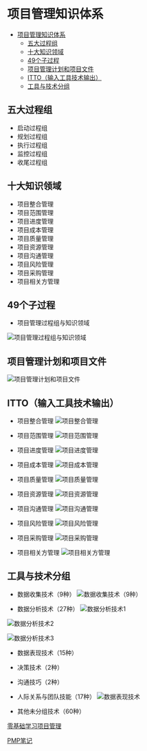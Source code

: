 # 项目管理知识体系

<!-- TOC -->

- [项目管理知识体系](#项目管理知识体系)
    - [五大过程组](#五大过程组)
    - [十大知识领域](#十大知识领域)
    - [49个子过程](#49个子过程)
    - [项目管理计划和项目文件](#项目管理计划和项目文件)
    - [ITTO（输入工具技术输出）](#itto输入工具技术输出)
    - [工具与技术分组](#工具与技术分组)

<!-- /TOC -->


## 五大过程组

* 启动过程组
* 规划过程组
* 执行过程组
* 监控过程组
* 收尾过程组

## 十大知识领域

* 项目整合管理
* 项目范围管理
* 项目进度管理
* 项目成本管理
* 项目质量管理
* 项目资源管理
* 项目沟通管理
* 项目风险管理
* 项目采购管理
* 项目相关方管理

## 49个子过程

* 项目管理过程组与知识领域

![项目管理过程组与知识领域](https://raw.github.com/liuhuachao/pmp/master/%E5%9B%BE%E8%A1%A8%E9%99%84%E5%BD%95/%E8%A1%A8%201-4%20%E9%A1%B9%E7%9B%AE%E7%AE%A1%E7%90%86%E8%BF%87%E7%A8%8B%E7%BB%84%E4%B8%8E%E7%9F%A5%E8%AF%86%E9%A2%86%E5%9F%9F.png)

## 项目管理计划和项目文件
![项目管理计划和项目文件](https://raw.githubusercontent.com/liuhuachao/pmp/master/%E5%9B%BE%E8%A1%A8%E9%99%84%E5%BD%95/%E8%A1%A8%204-1%20%E9%A1%B9%E7%9B%AE%E7%AE%A1%E7%90%86%E8%AE%A1%E5%88%92%E5%92%8C%E9%A1%B9%E7%9B%AE%E6%96%87%E4%BB%B6.png)

## ITTO（输入工具技术输出）
* 项目整合管理
  ![项目整合管理](https://raw.github.com/liuhuachao/pmp/master/%E5%9B%BE%E8%A1%A8%E9%99%84%E5%BD%95/%E5%9B%BE%204-1%20%E9%A1%B9%E7%9B%AE%E6%95%B4%E5%90%88%E7%AE%A1%E7%90%86%E6%A6%82%E8%BF%B0.png)

* 项目范围管理
  ![项目范围管理](https://raw.githubusercontent.com/liuhuachao/pmp/master/%E5%9B%BE%E8%A1%A8%E9%99%84%E5%BD%95/%E5%9B%BE%205-1%20%E9%A1%B9%E7%9B%AE%E8%8C%83%E5%9B%B4%E7%AE%A1%E7%90%86%E6%A6%82%E8%BF%B0.png)

* 项目进度管理
  ![项目进度管理](https://raw.githubusercontent.com/liuhuachao/pmp/master/%E5%9B%BE%E8%A1%A8%E9%99%84%E5%BD%95/%E5%9B%BE%206-1%20%E9%A1%B9%E7%9B%AE%E8%BF%9B%E5%BA%A6%E7%AE%A1%E7%90%86%E6%A6%82%E8%BF%B0.png)

* 项目成本管理
  ![项目成本管理](https://raw.githubusercontent.com/liuhuachao/pmp/master/%E5%9B%BE%E8%A1%A8%E9%99%84%E5%BD%95/%E5%9B%BE%207-1%20%E9%A1%B9%E7%9B%AE%E6%88%90%E6%9C%AC%E7%AE%A1%E7%90%86%E6%A6%82%E8%BF%B0.png)

* 项目质量管理
  ![项目质量管理](https://raw.githubusercontent.com/liuhuachao/pmp/master/%E5%9B%BE%E8%A1%A8%E9%99%84%E5%BD%95/%E5%9B%BE%208-1%20%E9%A1%B9%E7%9B%AE%E8%B4%A8%E9%87%8F%E7%AE%A1%E7%90%86%E6%A6%82%E8%BF%B0.png)

* 项目资源管理
  ![项目资源管理](https://raw.githubusercontent.com/liuhuachao/pmp/master/%E5%9B%BE%E8%A1%A8%E9%99%84%E5%BD%95/%E5%9B%BE%209-1%20%E9%A1%B9%E7%9B%AE%E8%B5%84%E6%BA%90%E7%AE%A1%E7%90%86%E6%A6%82%E8%BF%B0.png)

* 项目沟通管理
  ![项目沟通管理](https://raw.githubusercontent.com/liuhuachao/pmp/master/%E5%9B%BE%E8%A1%A8%E9%99%84%E5%BD%95/%E5%9B%BE%2010-1%20%E9%A1%B9%E7%9B%AE%E6%B2%9F%E9%80%9A%E7%AE%A1%E7%90%86%E6%A6%82%E8%BF%B0.png)

* 项目风险管理
  ![项目风险管理](https://raw.githubusercontent.com/liuhuachao/pmp/master/%E5%9B%BE%E8%A1%A8%E9%99%84%E5%BD%95/%E5%9B%BE%2011-1%20%E9%A1%B9%E7%9B%AE%E9%A3%8E%E9%99%A9%E7%AE%A1%E7%90%86%E6%A6%82%E8%BF%B0.png)

* 项目采购管理
  ![项目采购管理](https://raw.githubusercontent.com/liuhuachao/pmp/master/%E5%9B%BE%E8%A1%A8%E9%99%84%E5%BD%95/%E5%9B%BE%2012-1%20%E9%A1%B9%E7%9B%AE%E9%87%87%E8%B4%AD%E7%AE%A1%E7%90%86%E6%A6%82%E8%BF%B0.png)


* 项目相关方管理
![项目相关方管理](https://raw.githubusercontent.com/liuhuachao/pmp/master/%E5%9B%BE%E8%A1%A8%E9%99%84%E5%BD%95/%E5%9B%BE%2013-1%20%E9%A1%B9%E7%9B%AE%E7%9B%B8%E5%85%B3%E6%96%B9%E7%AE%A1%E7%90%86%E6%A6%82%E8%BF%B0.png)

## 工具与技术分组

* 数据收集技术（9种）
![数据收集技术（9种）](https://raw.githubusercontent.com/liuhuachao/pmp/master/%E5%9B%BE%E8%A1%A8%E9%99%84%E5%BD%95/%E8%A1%A8%20X6-1%20%E6%95%B0%E6%8D%AE%E6%94%B6%E9%9B%86%E5%B7%A5%E5%85%B7%E6%8A%80%E6%9C%AF.png)
  
* 数据分析技术（27种）
![数据分析技术1](https://raw.githubusercontent.com/liuhuachao/pmp/master/%E5%9B%BE%E8%A1%A8%E9%99%84%E5%BD%95/%E8%A1%A8%20X6-1%20%E6%95%B0%E6%8D%AE%E5%88%86%E6%9E%90%E5%B7%A5%E5%85%B7%E6%8A%80%E6%9C%AF1.png)

![数据分析技术2](https://raw.githubusercontent.com/liuhuachao/pmp/master/%E5%9B%BE%E8%A1%A8%E9%99%84%E5%BD%95/%E8%A1%A8%20X6-1%20%E6%95%B0%E6%8D%AE%E5%88%86%E6%9E%90%E5%B7%A5%E5%85%B7%E6%8A%80%E6%9C%AF2.png)

![数据分析技术3](https://raw.githubusercontent.com/liuhuachao/pmp/master/%E5%9B%BE%E8%A1%A8%E9%99%84%E5%BD%95/%E8%A1%A8%20X6-1%20%E6%95%B0%E6%8D%AE%E5%88%86%E6%9E%90%E5%B7%A5%E5%85%B7%E6%8A%80%E6%9C%AF3.png)

* 数据表现技术（15种）

* 决策技术（2种）

* 沟通技巧（2种）

* 人际关系与团队技能（17种）
![数据表现技术](https://raw.githubusercontent.com/liuhuachao/pmp/master/%E5%9B%BE%E8%A1%A8%E9%99%84%E5%BD%95/%E8%A1%A8%20X6-1%20%E4%BA%BA%E9%99%85%E5%85%B3%E7%B3%BB%E4%B8%8E%E5%9B%A2%E9%98%9F%E6%8A%80%E8%83%BD%E5%B7%A5%E5%85%B7%E6%8A%80%E6%9C%AF1.png)

* 其他未分组技术（60种）


[零基础学习项目管理](https://www.jianshu.com/c/6e022e2f23df)



[PMP笔记](https://blog.csdn.net/Michael_HM/column/info/30948)
